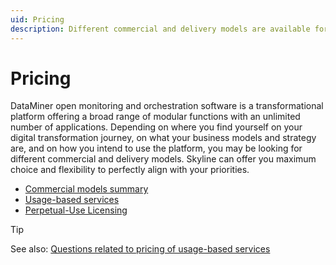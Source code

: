 ```yaml
---
uid: Pricing
description: Different commercial and delivery models are available for DataMiner. Skyline can offer you maximum flexibility to align with your priorities.
---
```


# Pricing

DataMiner open monitoring and orchestration software is a transformational platform offering a broad range of modular functions with an unlimited number of applications. Depending on where you find yourself on your digital transformation journey, on what your business models and strategy are, and on how you intend to use the platform, you may be looking for different commercial and delivery models. Skyline can offer you maximum choice and flexibility to perfectly align with your priorities.

- [Commercial models summary](xref:Pricing_Commercial_Models)
- [Usage-based services](xref:Pricing_Usage_based_service)
- [Perpetual-Use Licensing](xref:Pricing_Perpetual_Use_Licensing)

> [!TIP]
> See also: [Questions related to pricing of usage-based services](xref:FAQs_Pricing)
